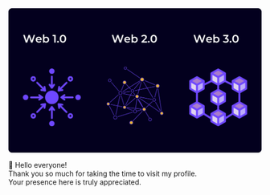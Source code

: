 <div style="margin-bottom: 16px; display: flex; justify-content: center;">
  <img src="/assets/banner.png" width="100%">
</div>

<p style="margin-bottom: 16px;">
👋 Hello everyone! <br/>
Thank you so much for taking the time to visit my profile.<br/>
Your presence here is truly appreciated.
</p>